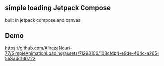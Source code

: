 ## simple loading Jetpack Compose
built in jetpack compose and canvas

## Demo
https://github.com/AlirezaNouri-77/SimpleAnimationLoading/assets/71293106/108cfdb4-e9de-464c-a265-558a4c160723
